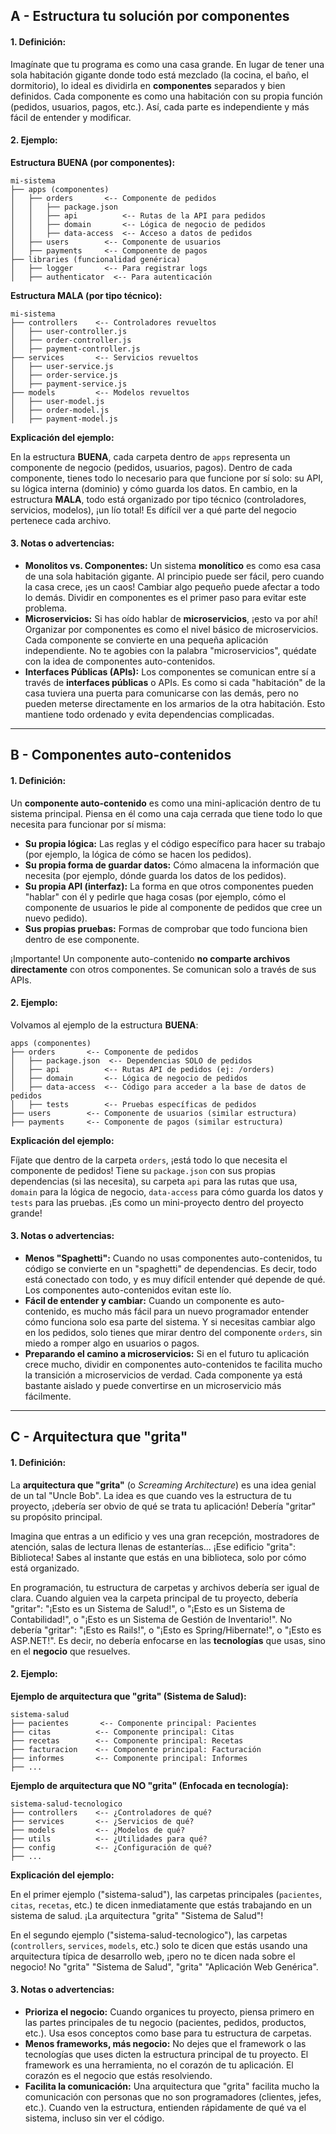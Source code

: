 ## A - Estructura tu solución por componentes

#### 1. **Definición:**

Imagínate que tu programa es como una casa grande. En lugar de tener una sola habitación gigante donde todo está mezclado (la cocina, el baño, el dormitorio), lo ideal es dividirla en **componentes** separados y bien definidos. Cada componente es como una habitación con su propia función (pedidos, usuarios, pagos, etc.). Así, cada parte es independiente y más fácil de entender y modificar.

#### 2. **Ejemplo:**

**Estructura BUENA (por componentes):**

```
mi-sistema
├── apps (componentes)
│   ├── orders       <-- Componente de pedidos
│   │   ├── package.json
│   │   ├── api          <-- Rutas de la API para pedidos
│   │   ├── domain       <-- Lógica de negocio de pedidos
│   │   ├── data-access  <-- Acceso a datos de pedidos
│   ├── users        <-- Componente de usuarios
│   ├── payments     <-- Componente de pagos
├── libraries (funcionalidad genérica)
│   ├── logger       <-- Para registrar logs
│   ├── authenticator  <-- Para autenticación
```

**Estructura MALA (por tipo técnico):**

```
mi-sistema
├── controllers    <-- Controladores revueltos
│   ├── user-controller.js
│   ├── order-controller.js
│   ├── payment-controller.js
├── services       <-- Servicios revueltos
│   ├── user-service.js
│   ├── order-service.js
│   ├── payment-service.js
├── models         <-- Modelos revueltos
│   ├── user-model.js
│   ├── order-model.js
│   ├── payment-model.js
```

**Explicación del ejemplo:**

En la estructura **BUENA**, cada carpeta dentro de `apps` representa un componente de negocio (pedidos, usuarios, pagos). Dentro de cada componente, tienes todo lo necesario para que funcione por sí solo: su API, su lógica interna (dominio) y cómo guarda los datos. En cambio, en la estructura **MALA**, todo está organizado por tipo técnico (controladores, servicios, modelos), ¡un lío total! Es difícil ver a qué parte del negocio pertenece cada archivo.

#### 3. **Notas o advertencias:**

- **Monolitos vs. Componentes:** Un sistema **monolítico** es como esa casa de una sola habitación gigante. Al principio puede ser fácil, pero cuando la casa crece, ¡es un caos! Cambiar algo pequeño puede afectar a todo lo demás. Dividir en componentes es el primer paso para evitar este problema.
- **Microservicios:** Si has oído hablar de **microservicios**, ¡esto va por ahí! Organizar por componentes es como el nivel básico de microservicios. Cada componente se convierte en una pequeña aplicación independiente. No te agobies con la palabra "microservicios", quédate con la idea de componentes auto-contenidos.
- **Interfaces Públicas (APIs):** Los componentes se comunican entre sí a través de **interfaces públicas** o APIs. Es como si cada "habitación" de la casa tuviera una puerta para comunicarse con las demás, pero no pueden meterse directamente en los armarios de la otra habitación. Esto mantiene todo ordenado y evita dependencias complicadas.

---

## B - Componentes auto-contenidos

#### 1. **Definición:**

Un **componente auto-contenido** es como una mini-aplicación dentro de tu sistema principal. Piensa en él como una caja cerrada que tiene todo lo que necesita para funcionar por sí misma:

- **Su propia lógica:** Las reglas y el código específico para hacer su trabajo (por ejemplo, la lógica de cómo se hacen los pedidos).
- **Su propia forma de guardar datos:** Cómo almacena la información que necesita (por ejemplo, dónde guarda los datos de los pedidos).
- **Su propia API (interfaz):** La forma en que otros componentes pueden "hablar" con él y pedirle que haga cosas (por ejemplo, cómo el componente de usuarios le pide al componente de pedidos que cree un nuevo pedido).
- **Sus propias pruebas:** Formas de comprobar que todo funciona bien dentro de ese componente.

¡Importante! Un componente auto-contenido **no comparte archivos directamente** con otros componentes. Se comunican solo a través de sus APIs.

#### 2. **Ejemplo:**

Volvamos al ejemplo de la estructura **BUENA**:

```
apps (componentes)
├── orders       <-- Componente de pedidos
│   ├── package.json  <-- Dependencias SOLO de pedidos
│   ├── api          <-- Rutas API de pedidos (ej: /orders)
│   ├── domain       <-- Lógica de negocio de pedidos
│   ├── data-access  <-- Código para acceder a la base de datos de pedidos
│   ├── tests        <-- Pruebas específicas de pedidos
├── users        <-- Componente de usuarios (similar estructura)
├── payments     <-- Componente de pagos (similar estructura)
```

**Explicación del ejemplo:**

Fíjate que dentro de la carpeta `orders`, ¡está todo lo que necesita el componente de pedidos! Tiene su `package.json` con sus propias dependencias (si las necesita), su carpeta `api` para las rutas que usa, `domain` para la lógica de negocio, `data-access` para cómo guarda los datos y `tests` para las pruebas. ¡Es como un mini-proyecto dentro del proyecto grande!

#### 3. **Notas o advertencias:**

- **Menos "Spaghetti":** Cuando no usas componentes auto-contenidos, tu código se convierte en un "spaghetti" de dependencias. Es decir, todo está conectado con todo, y es muy difícil entender qué depende de qué. Los componentes auto-contenidos evitan este lío.
- **Fácil de entender y cambiar:** Cuando un componente es auto-contenido, es mucho más fácil para un nuevo programador entender cómo funciona solo esa parte del sistema. Y si necesitas cambiar algo en los pedidos, solo tienes que mirar dentro del componente `orders`, sin miedo a romper algo en usuarios o pagos.
- **Preparando el camino a microservicios:** Si en el futuro tu aplicación crece mucho, dividir en componentes auto-contenidos te facilita mucho la transición a microservicios de verdad. Cada componente ya está bastante aislado y puede convertirse en un microservicio más fácilmente.

---

## C - Arquitectura que "grita"

#### 1. **Definición:**

La **arquitectura que "grita"** (o _Screaming Architecture_) es una idea genial de un tal "Uncle Bob". La idea es que cuando ves la estructura de tu proyecto, ¡debería ser obvio de qué se trata tu aplicación! Debería "gritar" su propósito principal.

Imagina que entras a un edificio y ves una gran recepción, mostradores de atención, salas de lectura llenas de estanterías... ¡Ese edificio "grita": Biblioteca! Sabes al instante que estás en una biblioteca, solo por cómo está organizado.

En programación, tu estructura de carpetas y archivos debería ser igual de clara. Cuando alguien vea la carpeta principal de tu proyecto, debería "gritar": "¡Esto es un Sistema de Salud!", o "¡Esto es un Sistema de Contabilidad!", o "¡Esto es un Sistema de Gestión de Inventario!". No debería "gritar": "¡Esto es Rails!", o "¡Esto es Spring/Hibernate!", o "¡Esto es ASP.NET!". Es decir, no debería enfocarse en las **tecnologías** que usas, sino en el **negocio** que resuelves.

#### 2. **Ejemplo:**

**Ejemplo de arquitectura que "grita" (Sistema de Salud):**

```
sistema-salud
├── pacientes       <-- Componente principal: Pacientes
├── citas          <-- Componente principal: Citas
├── recetas        <-- Componente principal: Recetas
├── facturacion    <-- Componente principal: Facturación
├── informes       <-- Componente principal: Informes
├── ...
```

**Ejemplo de arquitectura que NO "grita" (Enfocada en tecnología):**

```
sistema-salud-tecnologico
├── controllers    <-- ¿Controladores de qué?
├── services       <-- ¿Servicios de qué?
├── models         <-- ¿Modelos de qué?
├── utils          <-- ¿Utilidades para qué?
├── config         <-- ¿Configuración de qué?
├── ...
```

**Explicación del ejemplo:**

En el primer ejemplo ("sistema-salud"), las carpetas principales (`pacientes`, `citas`, `recetas`, etc.) te dicen inmediatamente que estás trabajando en un sistema de salud. ¡La arquitectura "grita" "Sistema de Salud"!

En el segundo ejemplo ("sistema-salud-tecnologico"), las carpetas (`controllers`, `services`, `models`, etc.) solo te dicen que estás usando una arquitectura típica de desarrollo web, ¡pero no te dicen nada sobre el negocio! No "grita" "Sistema de Salud", "grita" "Aplicación Web Genérica".

#### 3. **Notas o advertencias:**

- **Prioriza el negocio:** Cuando organices tu proyecto, piensa primero en las partes principales de tu negocio (pacientes, pedidos, productos, etc.). Usa esos conceptos como base para tu estructura de carpetas.
- **Menos frameworks, más negocio:** No dejes que el framework o las tecnologías que uses dicten la estructura principal de tu proyecto. El framework es una herramienta, no el corazón de tu aplicación. El corazón es el negocio que estás resolviendo.
- **Facilita la comunicación:** Una arquitectura que "grita" facilita mucho la comunicación con personas que no son programadores (clientes, jefes, etc.). Cuando ven la estructura, entienden rápidamente de qué va el sistema, incluso sin ver el código.
